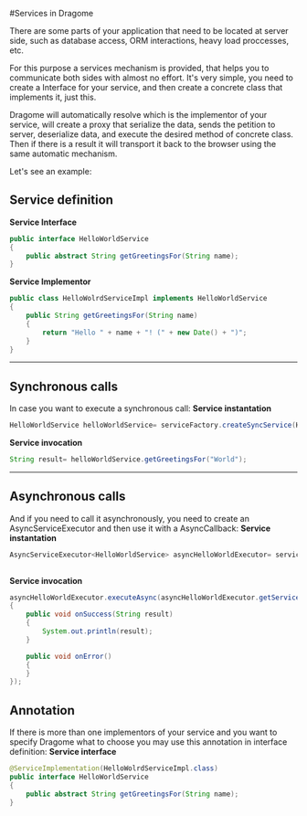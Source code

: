 #Services in Dragome

There are some parts of your application that need to be located at server side, such as database access, ORM interactions, heavy load proccesses, etc. 

For this purpose a services mechanism is provided, that helps you to communicate both sides with almost no effort. 
It's very simple, you need to create a Interface for your service, and then create a concrete class that implements it, just this.

Dragome will automatically resolve which is the implementor of your service, will create a proxy that serialize the data, sends the petition to server, deserialize data, and execute the desired method of concrete class. Then if there is a result it will transport it back to the browser using the same automatic mechanism.

Let's see an example:

## Service definition
**Service Interface**
``` Java
public interface HelloWorldService
{
	public abstract String getGreetingsFor(String name);
}
```

**Service Implementor**
``` Java
public class HelloWolrdServiceImpl implements HelloWorldService
{
	public String getGreetingsFor(String name)
	{
		return "Hello " + name + "! (" + new Date() + ")";
	}
}
```

---
## Synchronous calls
In case you want to execute a synchronous call:
**Service instantation**
``` Java
HelloWorldService helloWorldService= serviceFactory.createSyncService(HelloWorldService.class);
```

**Service invocation**
``` Java
String result= helloWorldService.getGreetingsFor("World");
```

---
## Asynchronous calls
And if you need to call it asynchronously, you need to create an AsyncServiceExecutor and then use it with a AsyncCallback:
**Service instantation**
``` Java
AsyncServiceExecutor<HelloWorldService> asyncHelloWorldExecutor= serviceFactory.createAsyncService(HelloWorldService.class);
	
```

**Service invocation**
``` Java
asyncHelloWorldExecutor.executeAsync(asyncHelloWorldExecutor.getService().getGreetingsFor("Fernando"), new AsyncCallback<String>()
{
	public void onSuccess(String result)
	{
		System.out.println(result);
	}

	public void onError()
	{
	}
});	
```


## Annotation
If there is more than one implementors of your service and you want to specify Dragome what to choose you may use this annotation in interface definition:
**Service interface**
``` Java
@ServiceImplementation(HelloWolrdServiceImpl.class)
public interface HelloWorldService
{
	public abstract String getGreetingsFor(String name);
}
	
```





